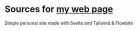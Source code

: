 # Sources for [my web page](https://theseems.ru)
Simple personal site made with Svelte and Tailwind & Flowbite 
